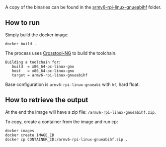 A copy of the binaries can be found in the [armv6-rpi-linux-gnueabihf](https://github.com/manhluong/build_cross_toolchain_raspberry/tree/master/armv6-rpi-linux-gnueabihf/bin) folder.

## How to run

Simply build the docker image:

```
docker build .
```

The process uses [Crosstool-NG](https://crosstool-ng.github.io/) to build the toolchain.

```
Building a toolchain for:
   build  = x86_64-pc-linux-gnu
   host   = x86_64-pc-linux-gnu
   target = armv6-rpi-linux-gnueabihf
```

Base configuration is `armv6-rpi-linux-gnueabi` with `hf`, hard float.

## How to retrieve the output

At the end the image will have a zip file: `/armv6-rpi-linux-gnueabihf.zip`.

To copy, create a container from the image and run cp:
```
docker images
docker create IMAGE_ID
docker cp CONTAINER_ID:/armv6-rpi-linux-gnueabihf.zip .

```

